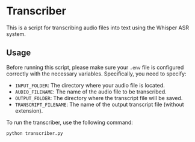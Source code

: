 # Transcriber

This is a script for transcribing audio files into text using the Whisper ASR system.

## Usage

Before running this script, please make sure your `.env` file is configured correctly with the necessary variables. Specifically, you need to specify:

- `INPUT_FOLDER`: The directory where your audio file is located.
- `AUDIO_FILENAME`: The name of the audio file to be transcribed.
- `OUTPUT_FOLDER`: The directory where the transcript file will be saved.
- `TRANSCRIPT_FILENAME`: The name of the output transcript file (without extension).

To run the transcriber, use the following command:

```bash
python transcriber.py
